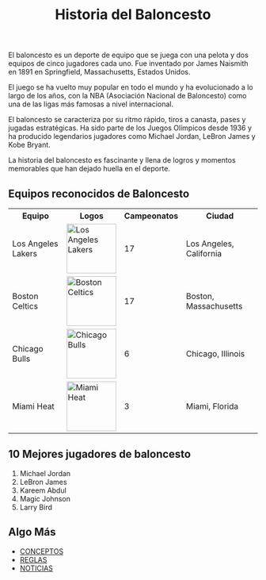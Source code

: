 <!DOCTYPE html>
<html lang="es">
<body>
    <header>
        <h1>Historia del Baloncesto</h1>
        <!-- Titulo -->
    </header>
    <main>
        <p>El baloncesto es un deporte de equipo que se juega con una pelota y dos equipos de cinco jugadores cada uno. Fue inventado por James Naismith en 1891 en Springfield, Massachusetts, Estados Unidos.</p>
        <p>El juego se ha vuelto muy popular en todo el mundo y ha evolucionado a lo largo de los años, con la NBA (Asociación Nacional de Baloncesto) como una de las ligas más famosas a nivel internacional.</p>
        <p>El baloncesto se caracteriza por su ritmo rápido, tiros a canasta, pases y jugadas estratégicas. Ha sido parte de los Juegos Olímpicos desde 1936 y ha producido legendarios jugadores como Michael Jordan, LeBron James y Kobe Bryant.</p>
        <p>La historia del baloncesto es fascinante y llena de logros y momentos memorables que han dejado huella en el deporte.</p>
<!-- Ingreso de parrafos -->
        <h2>Equipos reconocidos de Baloncesto</h2>
        <!-- Sub Titulo -->
        <table>
            <tr>
                <th>Equipo</th>
                <th>Logos</th>
                <th>Campeonatos</th>
                <th>Ciudad</th>
            </tr>
            <!--Ingreso de atributos de la tabla -->
            <tr>
                <td>Los Angeles Lakers</td>
                <td><img src="https://upload.wikimedia.org/wikipedia/commons/thumb/3/3c/Los_Angeles_Lakers_logo.svg/1200px-Los_Angeles_Lakers_logo.svg.png" width="100" height="100" alt="Los Angeles Lakers"></td>
                <td>17</td>
                <td>Los Angeles, California</td>
            </tr>
            <tr>
                <td>Boston Celtics</td>
                <td><img src="https://cdn.dribbble.com/users/402053/screenshots/3196517/dribbble-bostonceltics-newlogo.gif" width="100" height="100" alt="Boston Celtics"></td>
                <td>17</td>
                <td>Boston, Massachusetts</td>
            </tr>
            <tr>
                <td>Chicago Bulls</td>
                <td><img src="https://encrypted-tbn0.gstatic.com/images?q=tbn:ANd9GcSmM1HCh5ankPKNoVbTH1HJgBb2BPIa4-EQWTkEdXkPanX0Otw24ts2_R8kCWn_MsyzOa0&usqp=CAU" width="100" height="100" alt="Chicago Bulls"></td>
                <td>6</td>
                <td>Chicago, Illinois</td>
            </tr>
            <tr>
                <td>Miami Heat</td>
                <td><img src="https://encrypted-tbn0.gstatic.com/images?q=tbn:ANd9GcQvZeVtyfOq7yuA_6MTlOPIXRpuhAX7IebYNQ&usqp=CAU" width="100" height="100" alt="Miami Heat"></td>
                <td>3</td>
                <td>Miami, Florida</td>
            </tr>
        </table>
        <h2>10 Mejores jugadores de baloncesto</h2>
        <ol>
            <li>Michael Jordan</li>
            <li>LeBron James</li>
            <li>Kareem Abdul</li>
            <li>Magic Johnson</li>
            <li>Larry Bird</li>
        </ol>
        <h2>Algo Más</h2>
        <ul>
            <li><a href="https://concepto.de/basquetbol/#:~:text=reconocidos%20de%20b%C3%A1squetbol-,%C2%BFQu%C3%A9%20es%20el%20b%C3%A1squetbol%3F,anotaciones%20o%20%E2%80%9Ccanastas%E2%80%9D%20haga." target="_blank">CONCEPTOS</a></li>
            <li><a href="https://perio.unlp.edu.ar/catedras/periodeportivo1/wp-content/uploads/sites/4/2020/05/LOPEZ-El-b%C3%A1squet-y-sus-reglas.pdf">REGLAS</a></li>
            <li><a href="https://www.mundodeportivo.com/baloncesto">NOTICIAS</a></li>
        </ul>
    </main>
</body>
</html>
